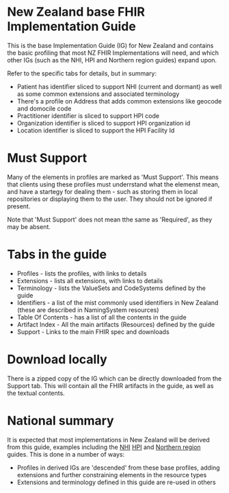 # New Zealand base FHIR Implementation Guide

This is the base Implementation Guide (IG) for New Zealand and contains the basic profiling that most NZ FHIR Implementations will need, and which other IGs (such as the NHI, HPI and Northern region guides) expand upon.

Refer to the specific tabs for details, but in summary:

* Patient has identifier sliced to support NHI (current and dormant) as well as some common extensions and associated terminology
* There's a profile on Address that adds common extensions like geocode and domocile code
* Practitioner identifier is sliced to support HPI code
* Organization identifier is sliced to support HPI organization id
* Location identifier is sliced to support the HPI Facility Id

# Must Support

Many of the elements in profiles are marked as 'Must Support'. This means that clients using these profiles must underrstand what the elemenst mean, and have a startegy for dealing them - such as storing them in local repositories or displaying them to the user. They should not be ignored if present.

Note that 'Must Support' does not mean tthe same as 'Required', as they may be absent.

# Tabs in the guide

* Profiles - lists the profiles, with links to details
* Extensions - lists all extensions, with links to details
* Terminology - lists the ValueSets and CodeSystems defined by the guide
* Identifiers - a list of the mist commonly used identifiers in New Zealand (these are described in NamingSystem resources)
* Table Of Contents - has a list of all the contents in the guide
* Artifact Index - All the main artifacts (Resources) defined by the guide
* Support - Links to the main FHIR spec and downloads

# Download locally

There is a zipped copy of the IG which can be directly downloaded from the Support tab. This will contain all the FHIR artifacts in the guide, as well as the textual contents.

# National summary

It is expected that most implementations in New Zealand will be derived from this guide, examples including the [NHI]() [HPI]() and [Northern region]() guides. This is done in a number of ways:

* Profiles in derived IGs are 'descended' from these base profiles, adding extensions and further constraining elements in the resource types
* Extensions and terminology defined in this guide are re-used in others

